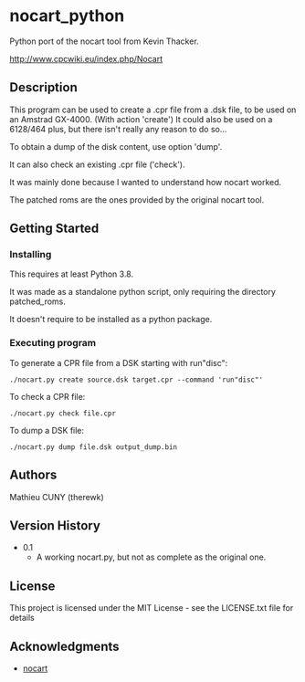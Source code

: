 # nocart_python

Python port of the nocart tool from Kevin Thacker.

http://www.cpcwiki.eu/index.php/Nocart

## Description

This program can be used to create a .cpr file from a .dsk file, to be used on an Amstrad GX-4000.
(With action 'create')
It could also be used on a 6128/464 plus, but there isn't really any reason to do so...

To obtain a dump of the disk content, use option 'dump'.

It can also check an existing .cpr file ('check').

It was mainly done because I wanted to understand how nocart worked.

The patched roms are the ones provided by the original nocart tool.

## Getting Started

### Installing

This requires at least Python 3.8.

It was made as a standalone python script, only requiring the directory patched_roms.

It doesn't require to be installed as a python package.


### Executing program

To generate a CPR file from a DSK starting with run"disc":
```
./nocart.py create source.dsk target.cpr --command 'run"disc"'
```

To check a CPR file:
```
./nocart.py check file.cpr
```

To dump a DSK file:
```
./nocart.py dump file.dsk output_dump.bin
```


## Authors

Mathieu CUNY (therewk)

## Version History

* 0.1
    * A working nocart.py, but not as complete as the original one.

## License

This project is licensed under the MIT License - see the LICENSE.txt file for details

## Acknowledgments

* [nocart](http://www.cpcwiki.eu/index.php/Nocart)
